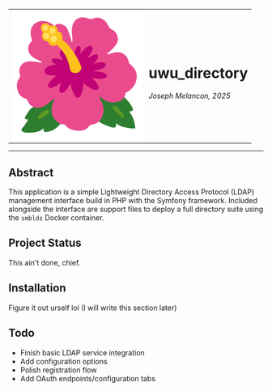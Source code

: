 <table role="presentation" border="0" cellspacing="0" width="100%">
    <tr>
        <td>
            <img width=256 height=256 src="docs/assets/logo.svg" alt="uwu_directory logo. It's the flower emoji borrowed from Google's emoji set."/>
        </td>
        <td>
            <h1>uwu_directory</h1>
            <p><i>Joseph Melancon, 2025</i></p>
        </td>
    </tr>
</table>
<hr/>

## Abstract

This application is a simple Lightweight Directory Access Protocol (LDAP)
management interface build in PHP with the Symfony framework. Included alongside
the interface are support files to deploy a full directory suite using the
`smblds` Docker container.

## Project Status

This ain't done, chief.

## Installation

Figure it out urself lol (I will write this section later)

## Todo

 - Finish basic LDAP service integration
 - Add configuration options
 - Polish registration flow
 - Add OAuth endpoints/configuration tabs
